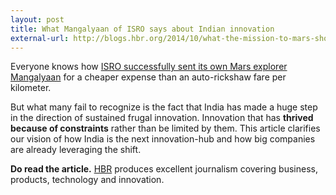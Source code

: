 ```yaml
---
layout: post
title: What Mangalyaan of ISRO says about Indian innovation
external-url: http://blogs.hbr.org/2014/10/what-the-mission-to-mars-shows-about-indias-innovators/
---
```


Everyone knows how [ISRO successfully sent its own Mars explorer Mangalyaan](http://www.quora.com/Is-the-cost-of-Mangalyaan-Indias-Mars-Mission-of-Rs-450-crore-or-71-million-justified) for a cheaper expense than an auto-rickshaw fare per kilometer.

But what many fail to recognize is the fact that India has made a huge step in the direction of sustained frugal innovation. Innovation that has **thrived because of constraints** rather than be limited by them. This article clarifies our vision of how India is the next innovation-hub and how big companies are already leveraging the shift.

**Do read the article.** [HBR](http://hbr.org) produces excellent journalism covering business, products, technology and innovation.
